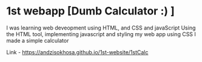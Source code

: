 # 1st webapp [Dumb Calculator :) ]
I was learning web deveopment using HTML, and CSS and javaScript 
Using the HTML tool, implementing javascript and styling my web app using CSS I made a simple calculator

Link - https://andzisokhosa.github.io/1st-website/1stCalc
